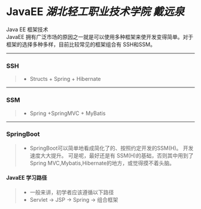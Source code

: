 # JavaEE       _湖北轻工职业技术学院 戴远泉_
Java EE 框架技术  
JavaEE 拥有广泛市场的原因之一就是可以使用多种框架来使开发变得简单。对于框架的选择多种多样，目前比较常见的框架组合有 SSH和SSM。
****
### SSH
>* Structs + Spring + Hibernate
****
### SSM
>* Spring +SpringMVC + MyBatis  
****
### SpringBoot  
>* SpringBoot可以简单地看成简化了的、按照约定开发的SSM(H)。 开发速度大大提升。 可是呢，最好还是有 SSM(H)的基础，否则其中用到了Spring MVC,Mybatis,Hibernate的地方，或觉得摸不着头脑。


#### JavaEE 学习路径
>* 一般来讲，初学者应该遵循以下路径
>* Servlet -> JSP -> Spring -> 组合框架

